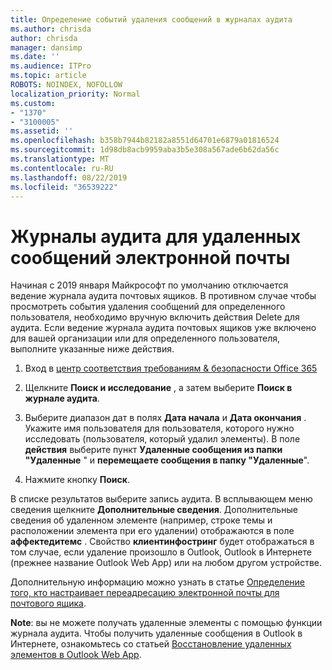 ```yaml
---
title: Определение событий удаления сообщений в журналах аудита
ms.author: chrisda
author: chrisda
manager: dansimp
ms.date: ''
ms.audience: ITPro
ms.topic: article
ROBOTS: NOINDEX, NOFOLLOW
localization_priority: Normal
ms.custom:
- "1370"
- "3100005"
ms.assetid: ''
ms.openlocfilehash: b358b7944b82182a8551d64701e6879a01816524
ms.sourcegitcommit: 1d98db8acb9959aba3b5e308a567ade6b62da56c
ms.translationtype: MT
ms.contentlocale: ru-RU
ms.lasthandoff: 08/22/2019
ms.locfileid: "36539222"
---
```

# <a name="audit-logs-for-deleted-email-messages"></a>Журналы аудита для удаленных сообщений электронной почты

Начиная с 2019 января Майкрософт по умолчанию отключается ведение журнала аудита почтовых ящиков. В противном случае чтобы просмотреть события удаления сообщений для определенного пользователя, необходимо вручную включить действия Delete для аудита. Если ведение журнала аудита почтовых ящиков уже включено для вашей организации или для определенного пользователя, выполните указанные ниже действия.

1. Вход в [центр соответствия требованиям & безопасности Office 365](https://protection.office.com/)

2. Щелкните **Поиск и исследование** , а затем выберите **Поиск в журнале аудита**.

3. Выберите диапазон дат в полях **Дата начала** и **Дата окончания** . Укажите имя пользователя для пользователя, которого нужно исследовать (пользователя, который удалил элементы). В поле **действия** выберите пункт **Удаленные сообщения из папки "Удаленные** " и **перемещаете сообщения в папку "Удаленные**".

4. Нажмите кнопку **Поиск**.

В списке результатов выберите запись аудита. В всплывающем меню сведения щелкните **Дополнительные сведения**. Дополнительные сведения об удаленном элементе (например, строке темы и расположении элемента при его удалении) отображаются в поле **аффектедитемс** . Свойство **клиентинфостринг** будет отображаться в том случае, если удаление произошло в Outlook, Outlook в Интернете (прежнее название Outlook Web App) или на любом другом устройстве.

Дополнительную информацию можно узнать в статье [Определение того, кто настраивает переадресацию электронной почты для почтового ящика](https://docs.microsoft.com/office365/securitycompliance/auditing-troubleshooting-scenarios#determining-if-a-user-deleted-email-items).

**Note**: вы не можете получать удаленные элементы с помощью функции журнала аудита. Чтобы получить удаленные сообщения в Outlook в Интернете, ознакомьтесь со статьей [Восстановление удаленных элементов в Outlook Web App](https://support.office.com/article/C3D8FC15-EEEF-4F1C-81DF-E27964B7EDD4).
